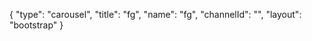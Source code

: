 {
    "type": "carousel",
    "title": "fg",
    "name": "fg",
    "channelId": "",
    "layout": "bootstrap"
}